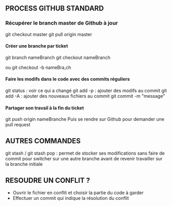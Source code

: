## PROCESS GITHUB STANDARD

### Récupérer le branch master de Github à jour 
git checkout master
git pull origin master

#### Créer une branche par ticket 
git branch nameBranch
git checkout nameBranch

ou git checkout -b nameBra,ch

#### Faire les modifs dans le code avec des commits réguliers
git status : voir ce qui a changé
git add -p : ajouter des modifs au commit
git add -A : ajouter des nouveaux fichiers au commit
git commit -m "message"

#### Partager son travail à la fin du ticket
git push origin nameBranche
Puis se rendre sur Github pour demander une pull request

## AUTRES COMMANDES 

git stash / git stash pop : permet de stocker ses modifications sans faire de commit pour switcher sur une autre branche avant de revenir travailler sur la branche initiale

## RESOUDRE UN CONFLIT ?

- Ouvrir le fichier en conflit et choisir la partie du code à garder
- Effectuer un commit qui indique la résolution du conflit
